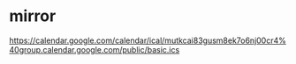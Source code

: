 # mirror
https://calendar.google.com/calendar/ical/mutkcai83gusm8ek7o6nj00cr4%40group.calendar.google.com/public/basic.ics
